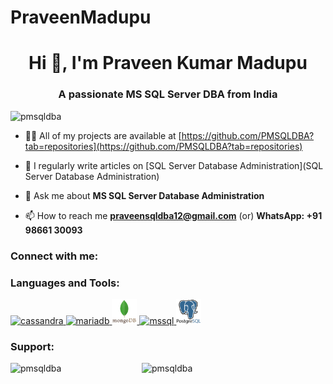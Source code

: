 # PraveenMadupu

<h1 align="center">Hi 👋, I'm Praveen Kumar Madupu</h1>
<h3 align="center">A passionate MS SQL Server DBA from India</h3>

<p align="left"> <img src="https://komarev.com/ghpvc/?username=pmsqldba&label=Profile%20views&color=0e75b6&style=flat" alt="pmsqldba" /> </p>

- 👨‍💻 All of my projects are available at [https://github.com/PMSQLDBA?tab=repositories](https://github.com/PMSQLDBA?tab=repositories)

- 📝 I regularly write articles on [SQL Server Database Administration](SQL Server Database Administration)

- 💬 Ask me about **MS SQL Server Database Administration**

- 📫 How to reach me **praveensqldba12@gmail.com** (or) **WhatsApp: +91 98661 30093**

<h3 align="left">Connect with me:</h3>
<p align="left">
</p>

<h3 align="left">Languages and Tools:</h3>
<p align="left"> <a href="https://cassandra.apache.org/" target="_blank" rel="noreferrer"> <img src="https://www.vectorlogo.zone/logos/apache_cassandra/apache_cassandra-icon.svg" alt="cassandra" width="40" height="40"/> </a> <a href="https://mariadb.org/" target="_blank" rel="noreferrer"> <img src="https://www.vectorlogo.zone/logos/mariadb/mariadb-icon.svg" alt="mariadb" width="40" height="40"/> </a> <a href="https://www.mongodb.com/" target="_blank" rel="noreferrer"> <img src="https://raw.githubusercontent.com/devicons/devicon/master/icons/mongodb/mongodb-original-wordmark.svg" alt="mongodb" width="40" height="40"/> </a> <a href="https://www.microsoft.com/en-us/sql-server" target="_blank" rel="noreferrer"> <img src="https://www.svgrepo.com/show/303229/microsoft-sql-server-logo.svg" alt="mssql" width="40" height="40"/> </a> <a href="https://www.postgresql.org" target="_blank" rel="noreferrer"> <img src="https://raw.githubusercontent.com/devicons/devicon/master/icons/postgresql/postgresql-original-wordmark.svg" alt="postgresql" width="40" height="40"/> </a> </p>


<h3 align="left">Support:</h3>
<p><a href="https://www.buymeacoffee.com/pmsqldba"> <img align="left" src="https://cdn.buymeacoffee.com/buttons/v2/default-yellow.png" height="50" width="210" alt="pmsqldba" /></a><a href="https://ko-fi.com/pmsqldba"> <img align="left" src="https://cdn.ko-fi.com/cdn/kofi3.png?v=3" height="50" width="210" alt="pmsqldba" /></a></p><br><br>


